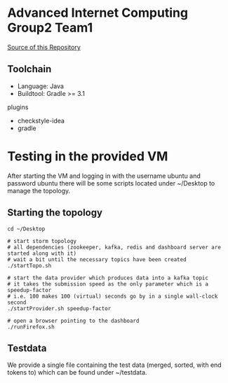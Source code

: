 # Advanced Internet Computing Group2 Team1

[Source of this Repository](http://hyde.infosys.tuwien.ac.at/aic2016/G2T1v2/commits/master)

Toolchain
---------

* Language: Java
* Buildtool: Gradle >= 3.1

plugins

* checkstyle-idea
* gradle

# Testing in the provided VM

After starting the VM and logging in with the username ubuntu and password ubuntu there will be some scripts located under ~/Desktop to manage the topology.

Starting the topology
---------------------

```
cd ~/Desktop

# start storm topology
# all dependencies (zookeeper, kafka, redis and dashboard server are started along with it)
# wait a bit until the necessary topics have been created
./startTopo.sh

# start the data provider which produces data into a kafka topic
# it takes the submission speed as the only parameter which is a speedup-factor
# i.e. 100 makes 100 (virtual) seconds go by in a single wall-clock second
./startProvider.sh speedup-factor

# open a browser pointing to the dashboard
./runFirefox.sh
```

Testdata
--------

We provide a single file containing the test data (merged, sorted, with end tokens to) which can be found under ~/testdata.